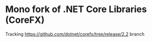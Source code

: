 # Mono fork of .NET Core Libraries (CoreFX)

Tracking https://github.com/dotnet/corefx/tree/release/2.2 branch
